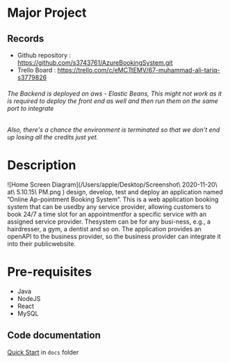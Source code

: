 # Major Project


## Records

* Github repository : https://github.com/s3743761/AzureBookingSystem.git
* Trello Board : https://trello.com/c/eMCTtEMV/67-muhammad-ali-tariq-s3779826

###### The Backend is deployed on aws - Elastic Beans, This might not work as it is required to deploy the front end as well and then run them on the same port to integrate
###### Also, there's a chance the environment is terminated so that we don't end up losing all the credits just yet.

# Description
![Home Screen Diagram](/Users/apple/Desktop/Screenshot\ 2020-11-20\ at\ 5.10.15\ PM.png )
design, develop, test and deploy an application named ”Online Ap-pointment Booking System”. This is a web application booking system that can be usedby any service provider, allowing customers to book 24/7 a time slot for an appointmentfor a specific service with an assigned service provider. Thesystem can be for any busi-ness, e.g., a hairdresser, a gym, a dentist and so on. The application provides an openAPI to the business provider, so the business provider can integrate it into their publicwebsite. 


# Pre-requisites

- Java
- NodeJS
- React
- MySQL


## Code documentation

[Quick Start](/docs/README.md) in `docs` folder

